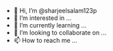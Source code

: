 - 👋 Hi, I’m @sharjeelsalam123p
- 👀 I’m interested in ...
- 🌱 I’m currently learning ...
- 💞️ I’m looking to collaborate on ...
- 📫 How to reach me ...

<!---
sharjeelsalam123p/sharjeelsalam123p is a ✨ special ✨ repository because its `README.md` (this file) appears on your GitHub profile.
You can click the Preview link to take a look at your changes.
--->
